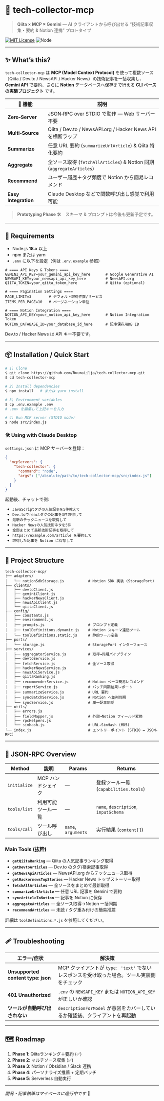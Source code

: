 # 📰 tech-collector-mcp

> **Qiita × MCP × Gemini** — AI クライアントから呼び出せる “技術記事収集・要約 & Notion 連携” プロトタイプ

[![MIT License](https://img.shields.io/badge/license-MIT-green.svg)](LICENSE)
![Node](https://img.shields.io/badge/node-%3E%3D18.x-brightgreen)

---

## ✨ What’s this?

`tech-collector-mcp` は **MCP (Model Context Protocol)** を使って複数ソース（Qiita / Dev.to / NewsAPI / Hacker News）の技術記事を一括収集し、 **Gemini API** で要約、さらに **Notion** データベースへ保存まで行える **CLI ベースの実験プロジェクト** です。

| 🔗 機能                | 説明                                                            |
| -------------------- | ------------------------------------------------------------- |
| **Zero‑Server**      | JSON‑RPC over STDIO で動作 — Web サーバー不要                          |
| **Multi‑Source**     | Qiita / Dev.to / NewsAPI.org / Hacker News API を横断ラップ         |
| **Summarize**        | 任意 URL 要約 (`summarizeUrlArticle`) & Qiita 特化要約                |
| **Aggregate**        | 全ソース取得 (`fetchAllArticles`) & Notion 同期 (`aggregateArticles`) |
| **Recommend**        | ユーザー履歴＋タグ頻度で Notion から簡易レコメンド                                 |
| **Easy Integration** | Claude Desktop などで関数呼び出し感覚で利用可能                               |

> **Prototyping Phase** 🛠️ スキーマ & プロンプトは今後も更新予定です。

---

## 🔧 Requirements

* Node.js **18.x** 以上
* npm または yarn
* `.env` に以下を設定（例は `.env.example` 参照）

```dotenv
# ==== API Keys & Tokens ====
GEMINI_API_KEY=your_gemini_api_key_here       # Google Generative AI
NEWSAPI_KEY=your_newsapi_api_key_here         # NewsAPI.org
QIITA_TOKEN=your_qiita_token_here             # Qiita (optional)

# ==== Pagination Settings ====
PAGE_LIMIT=3        # デフォルト取得件数/サービス
ITEMS_PER_PAGE=10   # ページネーション単位

# ==== Notion Integration ====
NOTION_API_KEY=your_notion_api_key_here       # Notion Integration Token
NOTION_DATABASE_ID=your_database_id_here      # 記事保存用DB ID
```

Dev.to / Hacker News は API キー不要です。

---

## 📦 Installation / Quick Start

```bash
# 1) Clone
$ git clone https://github.com/RuumaLilja/tech-collector-mcp.git
$ cd tech-collector-mcp

# 2) Install dependencies
$ npm install   # または yarn install

# 3) Environment variables
$ cp .env.example .env
# .env を編集して上記キーを入力

# 4) Run MCP server (STDIO mode)
$ node src/index.js
```

### 🛠️ Using with Claude Desktop

`settings.json` に MCP サーバーを登録：

```json
{
  "mcpServers": {
    "tech-collector": {
      "command": "node",
      "args": ["/absolute/path/to/tech-collector-mcp/src/index.js"]
    }
  }
}
```

起動後、チャットで例:

* `JavaScriptタグの人気記事を5件教えて`
* `Dev.toでreactタグの記事を3件取得して`
* `最新のテックニュースを取得して`
* `Hacker Newsの人気技術ネタを5件`
* `全部まとめて最新技術記事を取得して`
* `https://example.com/article を要約して`
* `取得した記事を Notion に保存して`

---

## 📂 Project Structure

```plaintext
tech-collector-mcp/
├── adapters/
│   └── notionSdkStorage.js           # Notion SDK 実装 (StoragePort)
├── clients/
│   ├── devtoClient.js
│   ├── geminiClient.js
│   ├── hackerNewsClient.js
│   ├── newsApiClient.js
│   └── qiitaClient.js
├── config/
│   ├── constants.js
│   ├── environment.js
│   ├── prompts.js                    # プロンプト定義
│   ├── toolDefinitions.dynamic.js    # Notion スキーマ連動ツール
│   └── toolDefinitions.static.js     # 静的ツール定義
├── ports/
│   └── storage.js                    # StoragePort インターフェース
├── services/
│   ├── aggregatorService.js          # 取得→同期パイプライン
│   ├── devtoService.js
│   ├── fetchService.js               # 全ソース取得
│   ├── hackerNewsService.js
│   ├── newsApiService.js
│   ├── qiitaRanking.js
│   ├── recommenderService.js         # Notion ベース簡易レコメンド
│   ├── reportService.js              # バッチ同期結果レポート
│   ├── summarizeService.js           # URL 要約
│   ├── syncBatchService.js           # Notion へ並列同期
│   └── syncService.js                # 単一記事同期
├── utils/
│   ├── errors.js
│   ├── fieldMapper.js                # 外部→Notion フィールド変換
│   ├── rpcHelpers.js
│   └── simhash.js                    # URL→SimHash (MD5)
└── index.js                          # エントリーポイント (STDIO ↔ JSON-RPC)
```

---

## 📖 JSON‑RPC Overview

| Method       | 説明          | Params              | Returns                              |
| ------------ | ----------- | ------------------- | ------------------------------------ |
| `initialize` | MCP ハンドシェイク | —                   | 登録ツール一覧 (`capabilities.tools`)       |
| `tools/list` | 利用可能ツール一覧   | —                   | `name`, `description`, `inputSchema` |
| `tools/call` | ツール呼び出し     | `name`, `arguments` | 実行結果 (`content[]`)                   |

### Main Tools (抜粋)

* **`getQiitaRanking`** — Qiita の人気記事ランキング取得
* **`getDevtoArticles`** — Dev.to のタグ/検索記事取得
* **`getNewsApiArticles`** — NewsAPI.org からテックニュース取得
* **`getHackernewsTopStories`** — Hacker News トップストーリー取得
* **`fetchAllArticles`** — 全ソースをまとめて最新取得
* **`summarizeUrlArticle`** — 任意 URL 記事を Gemini で要約
* **`syncArticleToNotion`** — 記事を Notion に保存
* **`aggregateArticles`** — 全ソース取得→Notion 一括同期
* **`recommendArticles`** — 未読 / タグ重み付けの簡易推薦

詳細は `toolDefinitions.*.js` を参照してください。

---

## 🩹 Troubleshooting

| エラー/症状                             | 解決策                                                     |
| ---------------------------------- | ------------------------------------------------------- |
| **Unsupported content type: json** | MCP クライアントが `type: 'text'` でないレスポンスを受け取った場合。ツール実装側をチェック |
| **401 Unauthorized**               | `.env` の `NEWSAPI_KEY` または `NOTION_API_KEY` が正しいか確認     |
| **ツールが自動呼び出されない**                  | `descriptionForModel` が意図をカバーしているか確認後、クライアントを再起動        |

---

## 🗺 Roadmap

1. **Phase 1**: Qiitaランキング＋要約 (✅)
2. **Phase 2**: マルチソース収集 (✅)
3. **Phase 3**: Notion / Obsidian / Slack 連携
4. **Phase 4**: パーソナライズ推薦 + 定期バッチ
5. **Phase 5**: Serverless 自動実行

---

*開発・記事執筆はマイペースに進行中です* 🐢
